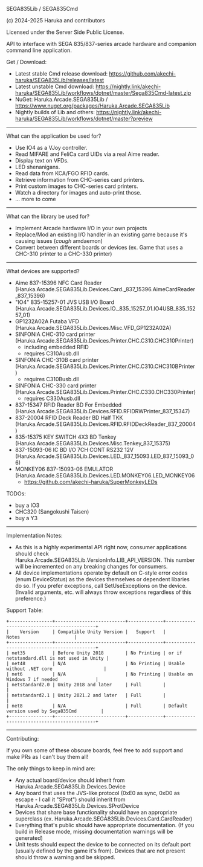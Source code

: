 SEGA835Lib / SEGA835Cmd

(c) 2024-2025 Haruka and contributors

Licensed under the Server Side Public License.

API to interface with SEGA 835/837-series arcade hardware and companion command line application.

Get / Download:

* Latest stable Cmd release download: https://github.com/akechi-haruka/SEGA835Lib/releases/latest
* Latest unstable Cmd download: https://nightly.link/akechi-haruka/SEGA835Lib/workflows/dotnet/master/Sega835Cmd-latest.zip
* NuGet: Haruka.Arcade.SEGA835Lib / https://www.nuget.org/packages/Haruka.Arcade.SEGA835Lib
* Nightly builds of Lib and others: https://nightly.link/akechi-haruka/SEGA835Lib/workflows/dotnet/master?preview

----------------
What can the application be used for?

* Use IO4 as a VJoy controller.
* Read MIFARE and FeliCa card UIDs via a real Aime reader.
* Display text on VFDs.
* LED shenanigans.
* Read data from KCA/FGO RFID cards.
* Retrieve information from CHC-series card printers.
* Print custom images to CHC-series card printers.
* Watch a directory for images and auto-print those.
* ... more to come

----------------
What can the library be used for?

* Implement Arcade hardware I/O in your own projects
* Replace/Mod an existing I/O handler in an existing game because it's causing issues (*cough* amdaemon)
* Convert between different boards or devices (ex. Game that uses a CHC-310 printer to a CHC-330 printer)

----------------
What devices are supported?

* Aime 837-15396 NFC Card Reader (Haruka.Arcade.SEGA835Lib.Devices.Card._837_15396.AimeCardReader_837_15396)
* "IO4" 835-15257-01 JVS USB I/O Board (Haruka.Arcade.SEGA835Lib.Devices.IO._835_15257_01.IO4USB_835_15257_01)
* GP1232A02A Futaba VFD (Haruka.Arcade.SEGA835Lib.Devices.Misc.VFD_GP1232A02A)
* SINFONIA CHC-310 card printer (Haruka.Arcade.SEGA835Lib.Devices.Printer.CHC.C310.CHC310Printer)
  * including embedded RFID
  * requires C310Ausb.dll
* SINFONIA CHC-310B card printer (Haruka.Arcade.SEGA835Lib.Devices.Printer.CHC.C310.CHC310BPrinter)
  * requires C310Busb.dll
* SINFONIA CHC-330 card printer (Haruka.Arcade.SEGA835Lib.Devices.Printer.CHC.C330.CHC330Printer)
  * requires C330Ausb.dll
* 837-15347 RFID Reader BD For Embedded (Haruka.Arcade.SEGA835Lib.Devices.RFID.RFIDRWPrinter_837_15347)
* 837-20004 RFID Deck Reader BD Half TKK (Haruka.Arcade.SEGA835Lib.Devices.RFID.RFIDDeckReader_837_20004)
* 835-15375 KEY SWITCH 4X3 BD Tenkey (Haruka.Arcade.SEGA835Lib.Devices.Misc.Tenkey_837_15375)
* 837-15093-06 IC BD I/O 7CH CONT RS232 12V (Haruka.Arcade.SEGA835Lib.Devices.LED._837_15093.LED_837_15093_06)
* MONKEY06 837-15093-06 EMULATOR (Haruka.Arcade.SEGA835Lib.Devices.LED.MONKEY06.LED_MONKEY06
  * https://github.com/akechi-haruka/SuperMonkeyLEDs

TODOs:
* buy a IO3
* CHC320 (Sangokushi Taisen)
* buy a Y3

----------------
Implementation Notes:

* As this is a highly experimental API right now, consumer applications should check Haruka.Arcade.SEGA835Lib.VersionInfo.LIB_API_VERSION. This number will be incremented on any breaking changes for consumers.
* All device implementations operate by default on C-style error codes (enum DeviceStatus) as the devices themselves or dependent libaries do so. If you prefer exceptions, call SetUseExceptions on the device. (Invalid arguments, etc. will always throw exceptions regardless of this preference.)

Support Table:

```
+----------------+--------------------------+-------------+--------------------------------------------+
|    Version     | Compatible Unity Version |   Support   |                   Notes                    |
+----------------+--------------------------+-------------+--------------------------------------------+
| net35          | Before Unity 2018        | No Printing | or if netstandard.dll is not used in Unity |
| net48          | N/A                      | No Printing | Usable without .NET core                   |
| net6           | N/A                      | No Printing | Usable on Windows 7 if needed              |
| netstandard2.0 | Unity 2018 and later     | Full        |                                            |
| netstandard2.1 | Unity 2021.2 and later   | Full        |                                            |
| net8           | N/A                      | Full        | Default version used by Sega835Cmd         |
+----------------+--------------------------+-------------+--------------------------------------------+
```

----------------
Contributing:

If you own some of these obscure boards, feel free to add support and make PRs as I can't buy them all!

The only things to keep in mind are:
* Any actual board/device should inherit from Haruka.Arcade.SEGA835Lib.Devices.Device
* Any board that uses the JVS-like protocol (0xE0 as sync, 0xD0 as escape - I call it "SProt") should inherit from Haruka.Arcade.SEGA835Lib.Devices.SProtDevice
* Devices that share base functionality should have an appropriate superclass (ex. Haruka.Arcade.SEGA835Lib.Devices.Card.CardReader)
* Everything that's public should have appropriate documentation. (If you build in Release mode, missing documentation warnings will be generated)
* Unit tests should expect the device to be connected on its default port (usually defined by the game it's from). Devices that are not present should throw a warning and be skipped.
